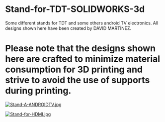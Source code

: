 # Stand-for-TDT-SOLIDWORKS-3d
Some different stands for TDT and some others android TV electronics.
All designs shown here have been created by DAVID MARTÍNEZ.

# Please note that the designs shown here are crafted to minimize material consumption for 3D printing and strive to avoid the use of supports during printing.


[![Stand-A-ANDROIDTV.jpg](https://i.postimg.cc/cJW2rL1q/Stand-A-ANDROIDTV.jpg)](https://postimg.cc/YvXbPkm8)


[![Stand-for-HDMI.jpg](https://i.postimg.cc/8cFNtzrK/Stand-for-HDMI.jpg)](https://postimg.cc/N2w30YDm)
